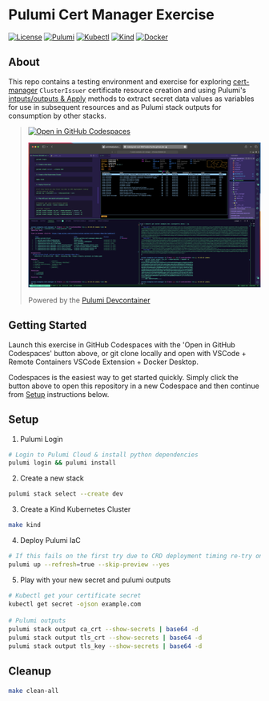 # Pulumi Cert Manager Exercise

[![License](https://img.shields.io/github/license/usrbinkat/iac-mesh-pac)]() [![Pulumi](https://img.shields.io/badge/pulumi-v3.107.0-blueviolet)](https://www.pulumi.com/docs/get-started/install/) [![Kubectl](https://img.shields.io/badge/kubectl-v1.29.2-blueviolet)](https://kubernetes.io/docs/tasks/tools/install-kubectl/) [![Kind](https://img.shields.io/badge/kind-v0.22.0-blueviolet)](https://kind.sigs.k8s.io/docs/user/quick-start/) [![Docker](https://img.shields.io/badge/docker-v25.0.3-blueviolet)](https://docs.docker.com/get-docker/)

## About

This repo contains a testing environment and exercise for exploring [cert-manager] `ClusterIssuer` certificate resource creation and using Pulumi's [intputs/outputs & Apply](https://www.pulumi.com/docs/concepts/inputs-outputs/apply) methods to extract secret data values as variables for use in subsequent resources and as Pulumi stack outputs for consumption by other stacks.

>
> [![Open in GitHub Codespaces](https://github.com/codespaces/badge.svg)](https://codespaces.new/usrbinkat/pulumi-examples-cert-manager)
>
> ![Devcontainer](.github/assets/devcontainer.png)
>
> Powered by the [Pulumi Devcontainer](https://code.visualstudio.com/docs/devcontainers/containers)

[cert-manager]: https://cert-manager.io

## Getting Started

Launch this exercise in GitHub Codespaces with the 'Open in GitHub Codespaces' button above, or git clone locally and open with VSCode + Remote Containers VSCode Extension + Docker Desktop.

Codespaces is the easiest way to get started quickly. Simply click the button above to open this repository in a new Codespace and then continue from [Setup](#first-time-setup) instructions below.

## Setup

1. Pulumi Login

```bash
# Login to Pulumi Cloud & install python dependencies
pulumi login && pulumi install
```

2. Create a new stack

```bash
pulumi stack select --create dev
```

3. Create a Kind Kubernetes Cluster

```bash
make kind
```

4. Deploy Pulumi IaC

```bash
# If this fails on the first try due to CRD deployment timing re-try once or twice
pulumi up --refresh=true --skip-preview --yes
```

5. Play with your new secret and pulumi outputs

```bash
# Kubectl get your certificate secret
kubectl get secret -ojson example.com

# Pulumi outputs
pulumi stack output ca_crt --show-secrets | base64 -d
pulumi stack output tls_crt --show-secrets | base64 -d
pulumi stack output tls_key --show-secrets | base64 -d
```

## Cleanup

```bash
make clean-all
```
